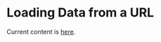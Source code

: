 # Loading Data from a URL

Current content is [here](https://iexcloud.zendesk.com/hc/en-us/articles/5794922253459-Ingesting-Data-from-a-URL).